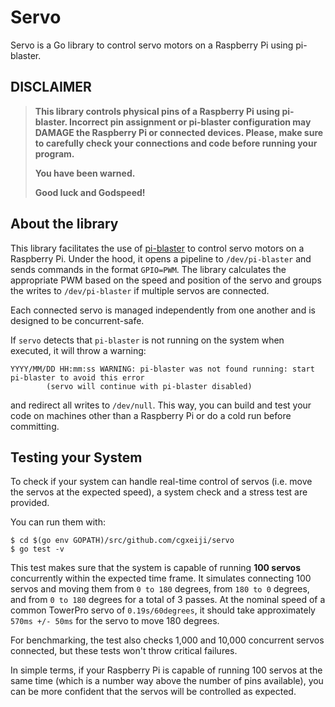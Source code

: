 # Servo

Servo is a Go library to control servo motors on a Raspberry Pi using pi-blaster.

## DISCLAIMER

> **This library controls physical pins of a Raspberry Pi using pi-blaster.
> Incorrect pin assignment or pi-blaster configuration may DAMAGE the Raspberry
> Pi or connected devices.  Please, make sure to carefully check your connections
> and code before running your program.**
>
> **You have been warned.**
>
> **Good luck and Godspeed!**

## About the library

This library facilitates the use of
[pi-blaster](https://github.com/sarfata/pi-blaster) to control servo motors on a
Raspberry Pi. Under the hood, it opens a pipeline to `/dev/pi-blaster` and
sends commands in the format `GPIO=PWM`. The library calculates the appropriate
PWM based on the speed and position of the servo and groups the writes to
`/dev/pi-blaster` if multiple servos are connected.

Each connected servo is managed independently from one another and is designed
to be concurrent-safe.

If `servo` detects that `pi-blaster` is not running on the system when
executed, it will throw a warning:
```
YYYY/MM/DD HH:mm:ss WARNING: pi-blaster was not found running: start pi-blaster to avoid this error
        (servo will continue with pi-blaster disabled)
```
and redirect all writes to `/dev/null`. This way, you can build and test your code
on machines other than a Raspberry Pi or do a cold run before committing.

## Testing your System

To check if your system can handle real-time control of servos (i.e. move the
servos at the expected speed), a system check and a stress test are provided.

You can run them with:
```
$ cd $(go env GOPATH)/src/github.com/cgxeiji/servo
$ go test -v
```

This test makes sure that the system is capable of running **100 servos**
concurrently within the expected time frame. It simulates connecting 100 servos
and moving them from `0 to 180` degrees, from `180 to 0` degrees, and from `0
to 180` degrees for a total of 3 passes. At the nominal speed of a common
TowerPro servo of `0.19s/60degrees`, it should take approximately `570ms +/-
50ms` for the servo to move 180 degrees.

For benchmarking, the test also checks 1,000 and 10,000 concurrent servos
connected, but these tests won't throw critical failures.

In simple terms, if your Raspberry Pi is capable of running 100 servos at the
same time (which is a number way above the number of pins available), you can
be more confident that the servos will be controlled as expected.
